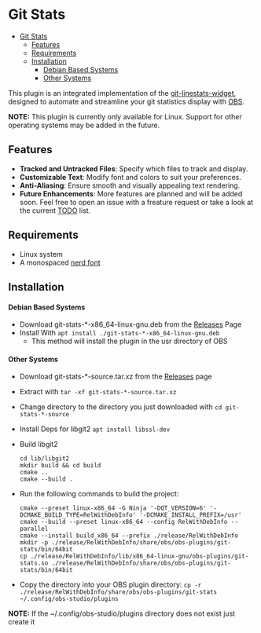 # Git Stats

<!--toc:start-->
- [Git Stats](#git-stats)
  - [Features](#features)
  - [Requirements](#requirements)
  - [Installation](#installation)
      - [Debian Based Systems](#debian-based-systems)
      - [Other Systems](#other-systems)
<!--toc:end-->

This plugin is an integrated implementation of the [git-linestats-widget](https://github.com/BryanHaley/git-linestats-widget), designed to automate and streamline your git statistics display with [OBS](https://github.com/obsproject/obs-studio).

**NOTE:** This plugin is currently only available for Linux. Support for other operating systems may be added in the future.

## Features

- **Tracked and Untracked Files**: Specify which files to track and display.
- **Customizable Text**: Modify font and colors to suit your preferences.
- **Anti-Aliasing**: Ensure smooth and visually appealing text rendering.
- **Future Enhancements**: More features are planned and will be added soon. Feel free to open an issue with a freature request or take a look at the current [TODO](https://github.com/Love-Pengy/git-stats/issues/4) list.

## Requirements

- Linux system
- A monospaced [nerd font](https://github.com/ryanoasis/nerd-fonts) 

## Installation
#### Debian Based Systems
- Download git-stats-*-x86_64-linux-gnu.deb from the [Releases](https://github.com/Love-Pengy/git-stats/releases/) Page
- Install With ```apt install ./git-stats-*-x86_64-linux-gnu.deb```
    - This method will install the plugin in the usr directory of OBS

#### Other Systems

- Download git-stats-*-source.tar.xz from the [Releases](https://github.com/Love-Pengy/git-stats/releases/) page
- Extract with ```tar -xf git-stats-*-source.tar.xz```
- Change directory to the directory you just downloaded with ```cd git-stats-*-source```
- Install Deps for libgit2 `apt install libssl-dev`
- Build libgit2 
    ```
    cd lib/libgit2
    mkdir build && cd build
    cmake ..
    cmake --build .
    ```
- Run the following commands to build the project: 

    ```
    cmake --preset linux-x86_64 -G Ninja '-DQT_VERSION=6' '-DCMAKE_BUILD_TYPE=RelWithDebInfo' '-DCMAKE_INSTALL_PREFIX=/usr'
    cmake --build --preset linux-x86_64 --config RelWithDebInfo --parallel
    cmake --install build_x86_64 --prefix ./release/RelWithDebInfo
    mkdir -p ./release/RelWithDebInfo/share/obs/obs-plugins/git-stats/bin/64bit
    cp ./release/RelWithDebInfo/lib/x86_64-linux-gnu/obs-plugins/git-stats.so ./release/RelWithDebInfo/share/obs/obs-plugins/git-stats/bin/64bit    
    ```

- Copy the directory into your OBS plugin directory: ```cp -r ./release/RelWithDebInfo/share/obs/obs-plugins/git-stats ~/.config/obs-studio/plugins```

**NOTE:** If the ~/.config/obs-studio/plugins directory does not exist just create it

